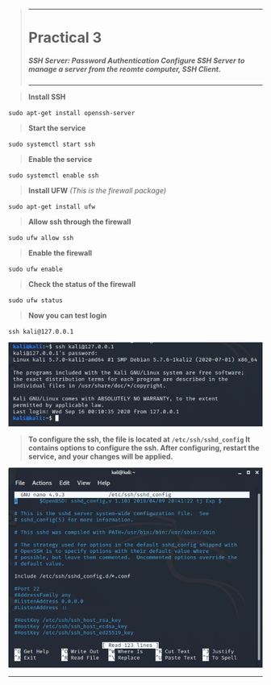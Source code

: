 >---
> # **Practical 3**
> ##### SSH Server: Password Authentication Configure SSH Server to manage a server from the reomte computer, SSH Client.
>---

> **Install SSH**

`sudo apt-get install openssh-server`

> **Start the service**

`sudo systemctl start ssh`

> **Enable the service**

`sudo systemctl enable ssh`

> **Install UFW** _(This is the firewall package)_

`sudo apt-get install ufw`


> **Allow ssh through the firewall**

`sudo ufw allow ssh`

> **Enable the firewall**

`sudo ufw enable`

> **Check the status of the firewall**

`sudo ufw status`

> **Now you can test login**

`ssh kali@127.0.0.1`


![image](https://raw.githubusercontent.com/keane3pereira/LSA_Pracs/master/res/prac3/test_ssh.PNG)

> **To configure the ssh, the file is located at `/etc/ssh/sshd_config`
> It contains options to configure the ssh. After configuring, restart the service, and your changes will be applied.**

![image](https://raw.githubusercontent.com/keane3pereira/LSA_Pracs/master/res/prac3/config.PNG)

___
